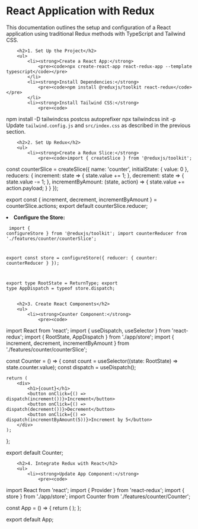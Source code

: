 <!DOCTYPE html>
<html lang="en">
<head>
    <meta charset="UTF-8">
    <meta name="viewport" content="width=device-width, initial-scale=1.0">
    <title>Redux Method Documentation</title>
    
</head>
<body>
    <div class="container">
        <h1>React Application with Redux</h1>
        <p>This documentation outlines the setup and configuration of a React application using traditional Redux methods with TypeScript and Tailwind CSS.</p>
        
        <h2>1. Set Up the Project</h2>
        <ul>
            <li><strong>Create a React App:</strong>
                <pre><code>npx create-react-app react-redux-app --template typescript</code></pre>
            </li>
            <li><strong>Install Dependencies:</strong>
                <pre><code>npm install @reduxjs/toolkit react-redux</code></pre>
            </li>
            <li><strong>Install Tailwind CSS:</strong>
                <pre><code>
npm install -D tailwindcss postcss autoprefixer
npx tailwindcss init -p
                </code></pre>
                Update <code>tailwind.config.js</code> and <code>src/index.css</code> as described in the previous section.
            </li>
        </ul>

        <h2>2. Set Up Redux</h2>
        <ul>
            <li><strong>Create a Redux Slice:</strong>
                <pre><code>import { createSlice } from '@reduxjs/toolkit';

const counterSlice = createSlice({
    name: 'counter',
    initialState: { value: 0 },
    reducers: {
        increment: state => { state.value += 1; },
        decrement: state => { state.value -= 1; },
        incrementByAmount: (state, action) => { state.value += action.payload; }
    }
});

export const { increment, decrement, incrementByAmount } = counterSlice.actions;
export default counterSlice.reducer;
                </code></pre>
            </li>
            <li><strong>Configure the Store:</strong>
                <pre><code>
import { configureStore } from '@reduxjs/toolkit';
import counterReducer from './features/counter/counterSlice';

export const store = configureStore({
    reducer: {
        counter: counterReducer
    }
});

export type RootState = ReturnType<typeof store.getState>;
export type AppDispatch = typeof store.dispatch;
                </code></pre>
            </li>
        </ul>

        <h2>3. Create React Components</h2>
        <ul>
            <li><strong>Counter Component:</strong>
                <pre><code>
import React from 'react';
import { useDispatch, useSelector } from 'react-redux';
import { RootState, AppDispatch } from './app/store';
import { increment, decrement, incrementByAmount } from './features/counter/counterSlice';

const Counter = () => {
    const count = useSelector((state: RootState) => state.counter.value);
    const dispatch = useDispatch<AppDispatch>();

    return (
        <div>
            <h1>{count}</h1>
            <button onClick={() => dispatch(increment())}>Increment</button>
            <button onClick={() => dispatch(decrement())}>Decrement</button>
            <button onClick={() => dispatch(incrementByAmount(5))}>Increment by 5</button>
        </div>
    );
};

export default Counter;
                </code></pre>
            </li>
        </ul>

        <h2>4. Integrate Redux with React</h2>
        <ul>
            <li><strong>Update App Component:</strong>
                <pre><code>
import React from 'react';
import { Provider } from 'react-redux';
import { store } from './app/store';
import Counter from './features/counter/Counter';

const App = () => {
    return (
        <Provider store={store}>
            <Counter />
        </Provider>
    );
};

export default App;
                </code></pre>
            </li>
        </ul>
    </div>
</body>
</html>
